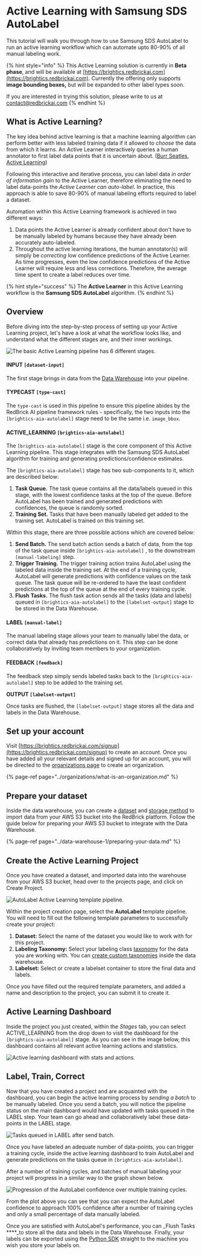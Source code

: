 # Active Learning with Samsung SDS AutoLabel

This tutorial will walk you through how to use Samsung SDS AutoLabel to run an active learning workflow which can automate upto 80-90% of all manual labeling work.  

{% hint style="info" %}
This Active Learning solution is currently in **Beta phase**, and will be available at [https://brightics.redbrickai.com](https://brightics.redbrickai.com). Currently the offering only supports **image bounding boxes,** but will be expanded to other label types soon. 

If you are interested in trying this solution, please write to us at [contact@redbrickai.com](mailto:contact@redbrickai.com)
{% endhint %}

## **What is Active Learning?**

The key idea behind active learning is that a machine learning algorithm can perform better with less labeled training data if it allowed to _choose_ the data from which it learns. An Active Learner interactively queries a human annotator to first label data points that it is uncertain about. \([Burr Seatles, Active Learning](https://www.morganclaypool.com/doi/pdf/10.2200/S00429ED1V01Y201207AIM018)\)  
  
Following this interactive and iterative process, you can label data _in order of information gain_ to the Active Learner, therefore eliminating the need to label data-points the _Active Learner can auto-label_. In practice, this approach is able to save 80-90% of manual labeling efforts required to label a dataset.  
  
Automation within this Active Learning framework is achieved in two different ways: 

1. Data points the Active Learner is already confident about don't have to be manually labeled by humans because they have already been accurately auto-labeled.  
2. Throughout the active learning iterations, the human annotator\(s\) will simply be _correcting_ low confidence predictions of the Active Learner. As time progresses, even the low confidence predictions of the Active Learner will require less and less corrections. Therefore, the average time spent to create a label reduces over time. 

{% hint style="success" %}
The **Active Learner** in this Active Learning workflow is the **Samsung SDS AutoLabel** algorithm. 
{% endhint %}

## Overview

Before diving into the step-by-step process of setting up your Active Learning project, let's have a look at what the workflow looks like, and understand what the different stages are, and their inner workings. 

![The basic Active Learning pipeline has 6 different stages.](../.gitbook/assets/2_1_input.png)

#### INPUT `[dataset-input]`

The first stage brings in data from the [Data Warehouse](../data-warehouse-1/overview.md) into your pipeline.

#### TYPECAST `[type-cast]`

The `type-cast` is used in this pipeline to ensure this pipeline abides by the RedBrick AI pipeline framework rules - specifically, the two inputs into the `[brightics-aia-autolabel]` stage need to be the same i.e. `image_bbox`.

#### ACTIVE\_LEARNING `[brightics-aia-autolabel]`

The `[brightics-aia-autolabel]` stage is the core component of this Active Learning pipeline. This stage integrates with the Samsung SDS AutoLabel algorithm for training and generating predictions/confidence estimates.   
  
The `[brightics-aia-autolabel]` stage has two sub-components to it, which are described below:

1. **Task Queue.** The task queue contains all the data/labels queued in this stage, with the lowest confidence tasks at the top of the queue. Before AutoLabel has been trained and generated predictions with confidences, the queue is randomly sorted.  
2. **Training Set.** Tasks that have been manually labeled get added to the training set. AutoLabel is trained on this training set.

Within this stage, there are three possible actions which are covered below: 

1. **Send Batch.** The send batch action sends a batch of data, from the top of the task queue inside `[brightics-aia-autolabel]` , to the downstream `[manual-labeling]` step.  
2. **Trigger Training.** The trigger training action trains AutoLabel using the labeled data inside the training set. At the end of a training cycle, AutoLabel will generate predictions with confidence values on the task queue. The task queue will be re-ordered to have the least confident predictions at the top of the queue at the end of every training cycle.  
3. **Flush Tasks.** The flush task action sends all the tasks \(data and labels\) queued in `[brightics-aia-autolabel]` to the `[labelset-output]` stage to be stored in the Data Warehouse. 

#### LABEL `[manual-label]`

The manual labeling stage allows your team to manually label the data, or correct data that already has predictions on it. This step can be done collaboratively by inviting team members to your organization.

#### FEEDBACK `[feedback]`

The feedback step simply sends labeled tasks back to the `[brightics-aia-autolabel]` step to be added to the training set. 

**OUTPUT `[labelset-output]`**

Once tasks are flushed, the `[labelset-output]` stage stores all the data and labels in the Data Warehouse.

##  Set up your account

Visit [https://brightics.redbrickai.com/signup](https://brightics.redbrickai.com/signup) to create an account. Once you have added all your relevant details and signed up for an account, you will be directed to the [organizations page](../organizations/what-is-an-organization.md) to create an organization. 

{% page-ref page="../organizations/what-is-an-organization.md" %}

## Prepare your dataset

Inside the data warehouse, you can create a [dataset](../data-warehouse-1/creating.md#datasets) and [storage method](../data-warehouse-1/storage-methods.md) to import data from your AWS S3 bucket into the RedBrick platform. Follow the guide below for preparing your AWS S3 bucket to integrate with the Data Warehouse.

{% page-ref page="../data-warehouse-1/preparing-your-data.md" %}

## Create the Active Learning Project

Once you have created a dataset, and imported data into the warehouse from your AWS S3 bucket, head over to the projects page, and click on Create Project.

![AutoLabel Active Learning template pipeline.](../.gitbook/assets/2_create_project-2x.png)

Within the project creation page, select the **AutoLabel** template pipeline. You will need to fill out the following template parameters to successfully create your project: 

1. **Dataset:** Select the name of the dataset you would like to work with for this project.  
2. **Labeling Taxonomy:** Select your labeling class [taxonomy](../data-warehouse-1/taxonomies.md) for the data you are working with. You can [create custom taxonomies](../data-warehouse-1/taxonomies.md#creating-a-taxonomy) inside the data warehouse.  
3. **Labelset:** Select or create a labelset container to store the final data and labels. 

Once you have filled out the required template parameters, and added a name and description to the project, you can submit it to create it. 

## Active Learning Dashboard

Inside the project you just created, within the _Stages_ tab, you can select ACTIVE\_LEARNING from the drop down to visit the dashboard for the `[brightics-aia-autolabel]` stage. As you can see in the image below, this dashboard contains all relevant active learning actions and statistics.

![Active learning dashboard with stats and actions.](../.gitbook/assets/send_batch-2x.png)

## Label, Train, Correct

Now that you have created a project and are acquainted with the dashboard, you can begin the active learning process by _sending a batch_ to be manually labeled. Once you send a batch, you will notice the pipeline status on the main dashboard would have updated with tasks queued in the LABEL step. Your team can go ahead and collaboratively label these data-points in the LABEL stage. 

![Tasks queued in LABEL after send batch.](../.gitbook/assets/dash_after_send-2x.png)

Once you have labeled an adequate number of data-points, you can trigger a training cycle, inside the active learning dashboard to train AutoLabel and generate predictions on the tasks queue in `[brightics-aia-autolabel]`.   
  
After a number of training cycles, and batches of manual labeling your project will progress in a similar way to the graph shown below. 

![Progression of the AutoLabel confidence over multiple training cycles. ](../.gitbook/assets/after_flush-2x.png)

From the plot above you can see that you can expect the AutoLabel confidence to approach 100% confidence after a number of training cycles and only a small percentage of data manually labeled.   
  
Once you are satisfied with AutoLabel's performance, you can _Flush Tasks ****_to store all the data and labels in the Data Warehouse. Finally, your labels can be exported using the [Python SDK](../python-sdk/labelset/) straight to the machine you wish you store your labels on.



